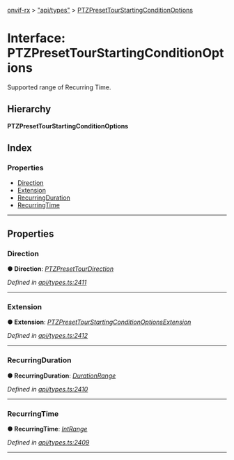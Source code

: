 [onvif-rx](../README.md) > ["api/types"](../modules/_api_types_.md) > [PTZPresetTourStartingConditionOptions](../interfaces/_api_types_.ptzpresettourstartingconditionoptions.md)

# Interface: PTZPresetTourStartingConditionOptions

Supported range of Recurring Time.

## Hierarchy

**PTZPresetTourStartingConditionOptions**

## Index

### Properties

* [Direction](_api_types_.ptzpresettourstartingconditionoptions.md#direction)
* [Extension](_api_types_.ptzpresettourstartingconditionoptions.md#extension)
* [RecurringDuration](_api_types_.ptzpresettourstartingconditionoptions.md#recurringduration)
* [RecurringTime](_api_types_.ptzpresettourstartingconditionoptions.md#recurringtime)

---

## Properties

<a id="direction"></a>

###  Direction

**● Direction**: *[PTZPresetTourDirection](../enums/_api_types_.ptzpresettourdirection.md)*

*Defined in [api/types.ts:2411](https://github.com/patrickmichalina/onvif-rx/blob/d62cee9/src/api/types.ts#L2411)*

___
<a id="extension"></a>

###  Extension

**● Extension**: *[PTZPresetTourStartingConditionOptionsExtension](_api_types_.ptzpresettourstartingconditionoptionsextension.md)*

*Defined in [api/types.ts:2412](https://github.com/patrickmichalina/onvif-rx/blob/d62cee9/src/api/types.ts#L2412)*

___
<a id="recurringduration"></a>

###  RecurringDuration

**● RecurringDuration**: *[DurationRange](_api_types_.durationrange.md)*

*Defined in [api/types.ts:2410](https://github.com/patrickmichalina/onvif-rx/blob/d62cee9/src/api/types.ts#L2410)*

___
<a id="recurringtime"></a>

###  RecurringTime

**● RecurringTime**: *[IntRange](_api_types_.intrange.md)*

*Defined in [api/types.ts:2409](https://github.com/patrickmichalina/onvif-rx/blob/d62cee9/src/api/types.ts#L2409)*

___

